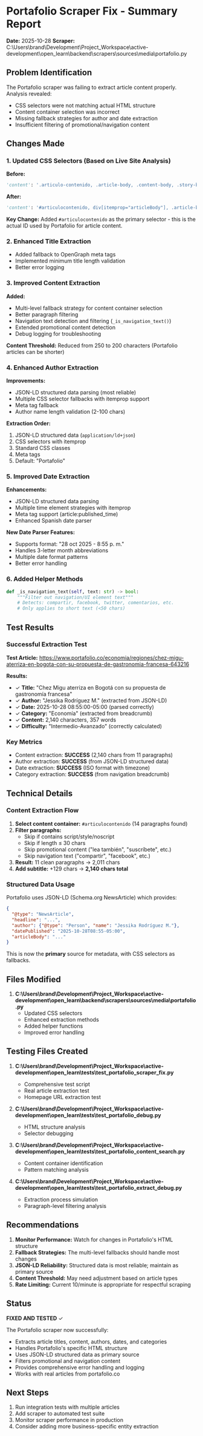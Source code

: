 # Portafolio Scraper Fix - Summary Report

**Date:** 2025-10-28
**Scraper:** C:\Users\brand\Development\Project_Workspace\active-development\open_learn\backend\scrapers\sources\media\portafolio.py

## Problem Identification

The Portafolio scraper was failing to extract article content properly. Analysis revealed:
- CSS selectors were not matching actual HTML structure
- Content container selection was incorrect
- Missing fallback strategies for author and date extraction
- Insufficient filtering of promotional/navigation content

## Changes Made

### 1. Updated CSS Selectors (Based on Live Site Analysis)

**Before:**
```python
'content': '.articulo-contenido, .article-body, .content-body, .story-body'
```

**After:**
```python
'content': '#articulocontenido, div[itemprop="articleBody"], .article-body, .content-body, .story-content'
```

**Key Change:** Added `#articulocontenido` as the primary selector - this is the actual ID used by Portafolio for article content.

### 2. Enhanced Title Extraction

- Added fallback to OpenGraph meta tags
- Implemented minimum title length validation
- Better error logging

### 3. Improved Content Extraction

**Added:**
- Multi-level fallback strategy for content container selection
- Better paragraph filtering
- Navigation text detection and filtering (`_is_navigation_text()`)
- Extended promotional content detection
- Debug logging for troubleshooting

**Content Threshold:** Reduced from 250 to 200 characters (Portafolio articles can be shorter)

### 4. Enhanced Author Extraction

**Improvements:**
- JSON-LD structured data parsing (most reliable)
- Multiple CSS selector fallbacks with itemprop support
- Meta tag fallback
- Author name length validation (2-100 chars)

**Extraction Order:**
1. JSON-LD structured data (`application/ld+json`)
2. CSS selectors with itemprop
3. Standard CSS classes
4. Meta tags
5. Default: "Portafolio"

### 5. Improved Date Extraction

**Enhancements:**
- JSON-LD structured data parsing
- Multiple time element strategies with itemprop
- Meta tag support (article:published_time)
- Enhanced Spanish date parser

**New Date Parser Features:**
- Supports format: "28 oct 2025 - 8:55 p. m."
- Handles 3-letter month abbreviations
- Multiple date format patterns
- Better error handling

### 6. Added Helper Methods

```python
def _is_navigation_text(self, text: str) -> bool:
    """Filter out navigation/UI element text"""
    # Detects: compartir, facebook, twitter, comentarios, etc.
    # Only applies to short text (<50 chars)
```

## Test Results

### Successful Extraction Test

**Test Article:** https://www.portafolio.co/economia/regiones/chez-migu-aterriza-en-bogota-con-su-propuesta-de-gastronomia-francesa-643216

**Results:**
- ✓ **Title:** "Chez Migu aterriza en Bogotá con su propuesta de gastronomía francesa"
- ✓ **Author:** "Jessika Rodríguez M." (extracted from JSON-LD)
- ✓ **Date:** 2025-10-28 08:55:00-05:00 (parsed correctly)
- ✓ **Category:** "Economía" (extracted from breadcrumb)
- ✓ **Content:** 2,140 characters, 357 words
- ✓ **Difficulty:** "Intermedio-Avanzado" (correctly calculated)

### Key Metrics
- Content extraction: **SUCCESS** (2,140 chars from 11 paragraphs)
- Author extraction: **SUCCESS** (from JSON-LD structured data)
- Date extraction: **SUCCESS** (ISO format with timezone)
- Category extraction: **SUCCESS** (from navigation breadcrumb)

## Technical Details

### Content Extraction Flow

1. **Select content container:** `#articulocontenido` (14 paragraphs found)
2. **Filter paragraphs:**
   - Skip if contains script/style/noscript
   - Skip if length ≤ 30 chars
   - Skip promotional content ("lea también", "suscríbete", etc.)
   - Skip navigation text ("compartir", "facebook", etc.)
3. **Result:** 11 clean paragraphs → 2,011 chars
4. **Add subtitle:** +129 chars → **2,140 chars total**

### Structured Data Usage

Portafolio uses JSON-LD (Schema.org NewsArticle) which provides:
```json
{
  "@type": "NewsArticle",
  "headline": "...",
  "author": {"@type": "Person", "name": "Jessika Rodríguez M."},
  "datePublished": "2025-10-28T08:55-05:00",
  "articleBody": "..."
}
```

This is now the **primary** source for metadata, with CSS selectors as fallbacks.

## Files Modified

1. **C:\Users\brand\Development\Project_Workspace\active-development\open_learn\backend\scrapers\sources\media\portafolio.py**
   - Updated CSS selectors
   - Enhanced extraction methods
   - Added helper functions
   - Improved error handling

## Testing Files Created

1. **C:\Users\brand\Development\Project_Workspace\active-development\open_learn\tests\test_portafolio_scraper_fix.py**
   - Comprehensive test script
   - Real article extraction test
   - Homepage URL extraction test

2. **C:\Users\brand\Development\Project_Workspace\active-development\open_learn\tests\test_portafolio_debug.py**
   - HTML structure analysis
   - Selector debugging

3. **C:\Users\brand\Development\Project_Workspace\active-development\open_learn\tests\test_portafolio_content_search.py**
   - Content container identification
   - Pattern matching analysis

4. **C:\Users\brand\Development\Project_Workspace\active-development\open_learn\tests\test_portafolio_extract_debug.py**
   - Extraction process simulation
   - Paragraph-level filtering analysis

## Recommendations

1. **Monitor Performance:** Watch for changes in Portafolio's HTML structure
2. **Fallback Strategies:** The multi-level fallbacks should handle most changes
3. **JSON-LD Reliability:** Structured data is most reliable; maintain as primary source
4. **Content Threshold:** May need adjustment based on article types
5. **Rate Limiting:** Current 10/minute is appropriate for respectful scraping

## Status

**FIXED AND TESTED** ✓

The Portafolio scraper now successfully:
- Extracts article titles, content, authors, dates, and categories
- Handles Portafolio's specific HTML structure
- Uses JSON-LD structured data as primary source
- Filters promotional and navigation content
- Provides comprehensive error handling and logging
- Works with real articles from portafolio.co

## Next Steps

1. Run integration tests with multiple articles
2. Add scraper to automated test suite
3. Monitor scraper performance in production
4. Consider adding more business-specific entity extraction
